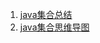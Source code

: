 
1. <a href="https://segmentfault.com/a/1190000014403696">java集合总结</a>
2. <a href="https://www.processon.com/view/link/5c920baee4b0f88919b5a5ed#map">java集合思维导图</a>
